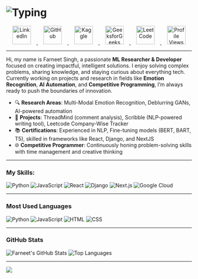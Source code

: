 # ![Typing](https://readme-typing-svg.demolab.com?font=Fira+Code&weight=500&size=26&pause=1000&color=FFCC00&center=true&vCenter=true&width=550&lines=The+Force+will+be+with+you%2C+always.)

<p align="center">
  <a href="https://www.linkedin.com/in/farneet-singh-6b155b208/" target="_blank">
    <img src="https://www.citypng.com/public/uploads/preview/hd-vector-flat-linkedin-in-round-icon-png-701751695046390m4phkuuiqm.png" alt="LinkedIn" width="50px" style="margin: 0 15px;"/>
  </a>
  <a href="https://github.com/farneet24" target="_blank">
    <img src="https://banner2.cleanpng.com/20180711/iqy/aawpwnuou.webp" alt="GitHub" width="50px" style="margin: 0 15px;"/>
  </a>
  <a href="https://www.kaggle.com/farneetsingh24" target="_blank">
    <img src="https://w7.pngwing.com/pngs/423/280/png-transparent-kaggle-logo-logos-logos-and-brands-icon-thumbnail.png" alt="Kaggle" width="50px" style="margin: 0 15px;"/>
  </a>
  <a href="https://auth.geeksforgeeks.org/user/farneetsinghabhi/" target="_blank">
    <img src="https://media.geeksforgeeks.org/wp-content/uploads/20210511160813/g4g.jpg" alt="GeeksforGeeks" width="50px" style="margin: 0 15px;"/>
  </a>
  <a href="https://leetcode.com/farneetsinghabhi/" target="_blank">
    <img src="https://image.pngaaa.com/118/4868118-middle.png" alt="LeetCode" width="50px" style="margin: 0 15px;"/>
  </a>
  <a href="#">
    <img src="https://i.pinimg.com/originals/91/80/42/91804252cd1852932aa015afbe1e03e9.jpg" alt="Profile Views" width="50px" style="margin: 0 15px;"/>
  </a>
</p>


---

Hi, my name is Farneet Singh, a passionate **ML Researcher & Developer** focused on creating impactful, intelligent solutions. I enjoy solving complex problems, sharing knowledge, and staying curious about everything tech. Currently working on projects and research in fields like **Emotion Recognition**, **AI Automation**, and **Competitive Programming**, I’m always ready to push the boundaries of innovation.

- 🔍 **Research Areas**: Multi-Modal Emotion Recognition, Deblurring GANs, AI-powered automation
- 🚀 **Projects**: ThreadMind (comment analysis), Scribble (NLP-powered writing tool), Leetcode Company-Wise Tracker
- 📚 **Certifications**: Experienced in NLP, Fine-tuning models (BERT, BART, T5), skilled in frameworks like React, Django, and NextJS
- 🌐 **Competitive Programmer**: Continuously honing problem-solving skills with time management and creative thinking

---

### My Skills:
![Python](https://img.shields.io/badge/Python-3776AB?style=for-the-badge&logo=python&logoColor=white)
![JavaScript](https://img.shields.io/badge/JavaScript-F7DF1E?style=for-the-badge&logo=javascript&logoColor=black)
![React](https://img.shields.io/badge/React-20232A?style=for-the-badge&logo=react&logoColor=61DAFB)
![Django](https://img.shields.io/badge/Django-092E20?style=for-the-badge&logo=django&logoColor=white)
![Next.js](https://img.shields.io/badge/Next.js-000000?style=for-the-badge&logo=nextdotjs&logoColor=white)
![Google Cloud](https://img.shields.io/badge/Google_Cloud-4285F4?style=for-the-badge&logo=google-cloud&logoColor=white)

---

### Most Used Languages
![Python](https://img.shields.io/badge/Python-3776AB?style=flat-square&logo=python&logoColor=white) ![JavaScript](https://img.shields.io/badge/JavaScript-F7DF1E?style=flat-square&logo=javascript&logoColor=black) ![HTML](https://img.shields.io/badge/HTML-E34F26?style=flat-square&logo=html5&logoColor=white) ![CSS](https://img.shields.io/badge/CSS-1572B6?style=flat-square&logo=css3&logoColor=white)

---

### GitHub Stats
![Farneet's GitHub Stats](https://github-readme-stats.vercel.app/api?username=farneet24&show_icons=true&theme=radical)
![Top Languages](https://github-readme-stats.vercel.app/api/top-langs/?username=farneet24&layout=compact&theme=radical)

---

![](https://raw.githubusercontent.com/mayhemantt/mayhemantt/Update/svg/Bottom.svg)

